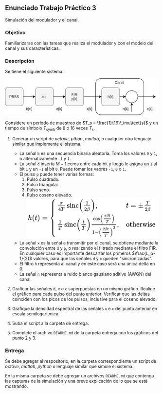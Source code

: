 ## Enunciado Trabajo Práctico 3

Simulación del modulador y el canal.


### Objetivo

Familiarizarse con las tareas que realiza el modulador y con el modelo
del canal y sus características.


### Descripción

Se tiene el siguiente sistema:

![Modulador + Canal](./images/ej03-sistema.png)

Considere un periodo de muestreo de $T_s = \frac{1}{16}\,\mu\text{s}$ y un
tiempo de símbolo $T_\text{symb}$ de 8 o 16 veces $T_s$.

1. Generar un script de *octave*, *pthon*, *matlab*, o cualquier otro lenguaje
  similar que implemente el sistema.
    - La señal `b` es una secuencia binaria aleatoria.
      Toma los valores `0` y `1`, o alternativamente `-1` y `1`.
    - La señal `d` inserta $M-1$ ceros entre cada bit y luego le asigna un
      `1` al bit `1` y un `-1` al bit `0`.
      Puede tomar los vaores `-1`, `0` o `1`.
    - El pulso `p` puede tener varias formas:
      1. Pulso cuadrado.
      2. Pulso triangular.
      3. Pulso seno.
      4. Pulso coseno elevado.
          ![Coseno elevado](./images/raised_cosine.png)
    - La señal `x` es la señal a transmitir por el canal, se obtiene mediante la
      convolución entre `d` y `p`, o realizando el filtrado mediante el filtro
      FIR.
      En cualquier caso es importante descartar los primeros $\frac{L_p-1}{2}$
      valores, para que las señales `d` y `x` queden "sincronizadas".
    - El filtro `h` representa al canal y en este caso será una única delta en
      0.
    - La señal `n` representa a ruido blanco gausiano aditivo (AWGN) del canal.

2. Graficar las señales `d`, `x` e `c` superpuestas en un mismo gráfico.
  Realice el gráfico para cada pulso del punto anterior.
  Verificar que las deltas coinciden con los picos de los pulsos, inclusive
  para el coseno elevado.

3. Grafique la densidad espectral de las señales `x` e `c` del punto anterior
  en escala semilogaritmica.

4. Suba el script a la carpeta de entrega.

5. Complete el archivo `README.md` de la carpeta entrega con los gráficos
  del punto 2 y 3.


### Entrega

Se debe agregar al respositorio, en la carpeta correspondiente un script de
*octave*, *matlab*, *python* o lenguaje similar que simule el sistema.

En la misma carpeta se debe agregar un archivos `README.md` que contenga las
capturas de la simulación y una breve explicación de lo que se está mostrando.

